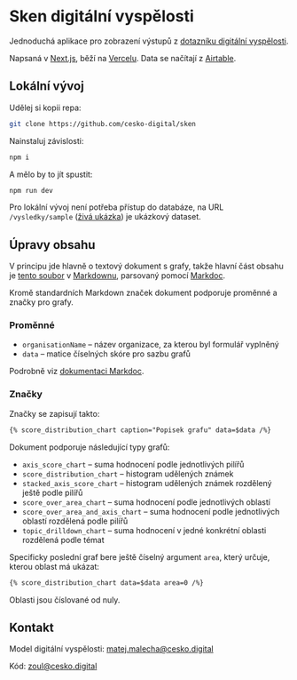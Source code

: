 # Sken digitální vyspělosti

Jednoduchá aplikace pro zobrazení výstupů z [dotazníku digitální vyspělosti](https://sken.nezisk.digital/).

Napsaná v [Next.js](https://nextjs.org), běží na [Vercelu](https://vercel.com). Data se načítají z [Airtable](https://airtable.com).

## Lokální vývoj

Udělej si kopii repa:

```bash
git clone https://github.com/cesko-digital/sken
```

Nainstaluj závislosti:

```bash
npm i
```

A mělo by to jít spustit:

```bash
npm run dev
```

Pro lokální vývoj není potřeba přístup do databáze, na URL `/vysledky/sample` ([živá ukázka](https://sken.nezisk.digital/vysledky/sample)) je ukázkový dataset.

## Úpravy obsahu

V principu jde hlavně o textový dokument s grafy, takže hlavní část obsahu je [tento soubor](https://github.com/cesko-digital/sken/blob/main/app/vysledky/%5Bid%5D/content.md) v [Markdownu](https://en.wikipedia.org/wiki/Markdown), parsovaný pomocí [Markdoc](https://markdoc.dev).

Kromě standardních Markdown značek dokument podporuje proměnné a značky pro grafy.

### Proměnné

* `organisationName` – název organizace, za kterou byl formulář vyplněný
* `data` – matice číselných skóre pro sazbu grafů

Podrobně viz [dokumentaci Markdoc](https://markdoc.dev/docs/variables).

### Značky

Značky se zapisují takto:

```markdown
{% score_distribution_chart caption="Popisek grafu" data=$data /%}
```

Dokument podporuje následující typy grafů:

* `axis_score_chart` – suma hodnocení podle jednotlivých pilířů
* `score_distribution_chart` – histogram udělených známek
* `stacked_axis_score_chart` – histogram udělených známek rozdělený ještě podle pilířů
* `score_over_area_chart` – suma hodnocení podle jednotlivých oblastí
* `score_over_area_and_axis_chart` – suma hodnocení podle jednotlivých oblastí rozdělená podle pilířů
* `topic_drilldown_chart` – suma hodnocení v jedné konkrétní oblasti rozdělená podle témat

Specificky poslední graf bere ještě číselný argument `area`, který určuje, kterou oblast má ukázat:

```markdown
{% score_distribution_chart data=$data area=0 /%}
```

Oblasti jsou číslované od nuly.

## Kontakt

Model digitální vyspělosti: <matej.malecha@cesko.digital>

Kód: <zoul@cesko.digital>